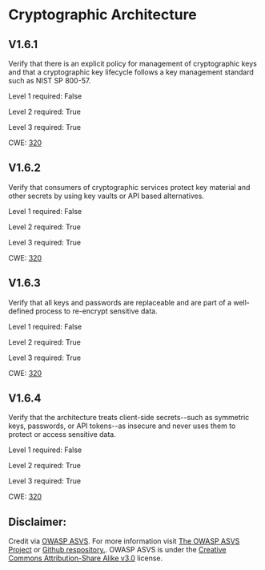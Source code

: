 #  Cryptographic Architecture
## V1.6.1
Verify that there is an explicit policy for management of cryptographic keys and that a cryptographic key lifecycle follows a key management standard such as NIST SP 800-57.
Level 1 required: False
Level 2 required: True
Level 3 required: True
CWE: [320](https://cwe.mitre.org/data/definitions/320)
## V1.6.2
Verify that consumers of cryptographic services protect key material and other secrets by using key vaults or API based alternatives.
Level 1 required: False
Level 2 required: True
Level 3 required: True
CWE: [320](https://cwe.mitre.org/data/definitions/320)
## V1.6.3
Verify that all keys and passwords are replaceable and are part of a well-defined process to re-encrypt sensitive data.
Level 1 required: False
Level 2 required: True
Level 3 required: True
CWE: [320](https://cwe.mitre.org/data/definitions/320)
## V1.6.4
Verify that the architecture treats client-side secrets--such as symmetric keys, passwords, or API tokens--as insecure and never uses them to protect or access sensitive data.
Level 1 required: False
Level 2 required: True
Level 3 required: True
CWE: [320](https://cwe.mitre.org/data/definitions/320)

## Disclaimer:
Credit via [OWASP ASVS](https://owasp.org/www-project-application-security-verification-standard/). For more information visit [The OWASP ASVS Project](https://owasp.org/www-project-application-security-verification-standard/) or [Github respository.](https://github.com/OWASP/ASVS). OWASP ASVS is under the [Creative Commons Attribution-Share Alike v3.0](https://creativecommons.org/licenses/by-sa/3.0/) license.
